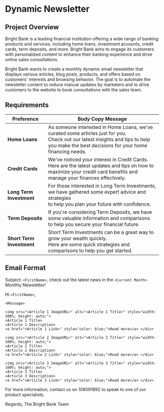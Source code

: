 # Dynamic Newsletter

## Project Overview

Bright Bank is a leading financial institution offering a wide range of banking products and services, including home loans, investment accounts, credit cards, term deposits, and more. Bright Bank aims to engage its customers with personalized content to enhance their banking experience and drive online sales consultations.

Bright Bank wants to create a monthly dynamic email newsletter that displays various articles, blog posts, products, and offers based on customers' interests and browsing behavior. The goal is to automate the newsletter content to reduce manual updates by marketers and to drive customers to the website to book consultations with the sales team.

## Requirements

| Preference             | Body Copy Message                                                                                                     |
|------------------------|-----------------------------------------------------------------------------------------------------------------------|
| **Home Loans**         | As someone interested in Home Loans, we've curated some articles just for you.<br>Check out our latest insights and tips to help you make the best decisions for your home financing needs. |
| **Credit Cards**       | We've noticed your interest in Credit Cards.<br>Here are the latest updates and tips on how to maximize your credit card benefits and manage your finances effectively. |
| **Long Term Investment** | For those interested in Long Term Investments, we have gathered some expert advice and strategies<br>to help you plan your future with confidence. |
| **Term Deposits**      | If you're considering Term Deposits, we have some valuable information and comparisons<br>to help you secure your financial future. |
| **Short Term Investment** | Short Term Investments can be a great way to grow your wealth quickly.<br>Here are some quick strategies and comparisons to help you get started. |


## Email Format

Subject: `<FirstName>`, check out the latest news in the `<Current Month>` Monthly Newsletter!

Hi `<FirstName>`, <br>

`<Message>`

`<img src="<Article 1 ImageURL>" alt="<Article 1 Title>" style="width: 100%; height: auto;">` <br>
`<Article 1 Title>` <br>
`<Article 1 Description>` <br>
`<a href="<Article 1 Link>" style="color: blue;">Read more</a> </div>`


`<img src="<Article 2 ImageURL>" alt="<Article 2 Title>" style="width: 100%; height: auto;">` <br>
`<Article 2 Title>` <br>
`<Article 2 Description>` <br>
`<a href="<Article 2 Link>" style="color: blue;">Read more</a> </div>`


`<img src="<Article 3 ImageURL>" alt="<Article 3 Title>" style="width: 100%; height: auto;">` <br>
`<Article 3 Title>` <br>
`<Article 3 Description>` <br>
`<a href="<Article 3 Link>" style="color: blue;">Read more</a> </div>`

For more information, contact us on 108091892 to speak to one of our product specialists. 

Regards,
The Bright Bank Team

